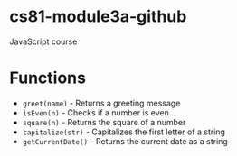# cs81-module3a-github
JavaScript course
# Functions

- `greet(name)` - Returns a greeting message
- `isEven(n)` - Checks if a number is even
- `square(n)` - Returns the square of a number
- `capitalize(str)` - Capitalizes the first letter of a string
- `getCurrentDate()` - Returns the current date as a string